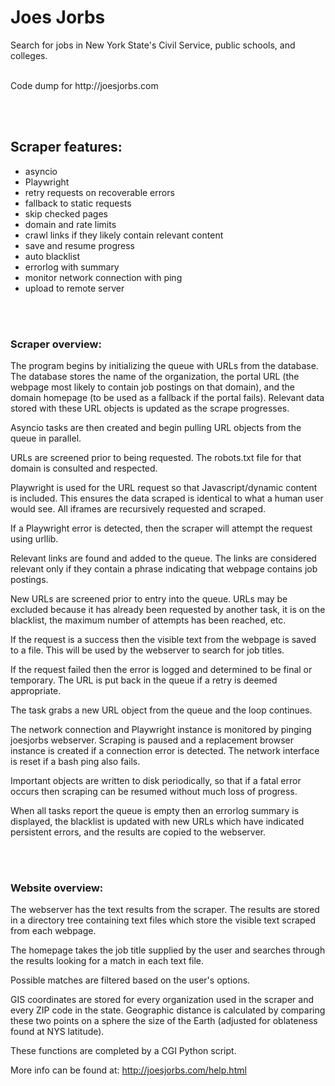 # Joes Jorbs
Search for jobs in New York State's Civil Service, public schools, and colleges.

<br/>
Code dump for http://joesjorbs.com


<br/><br/>

## Scraper features:
* asyncio
* Playwright
* retry requests on recoverable errors
* fallback to static requests
* skip checked pages
* domain and rate limits
* crawl links if they likely contain relevant content
* save and resume progress
* auto blacklist
* errorlog with summary
* monitor network connection with ping
* upload to remote server

<br/><br/>

### Scraper overview:
The program begins by initializing the queue with URLs from the database. The database stores the name of the organization, the portal URL (the webpage most likely to contain job postings on that domain), and the domain homepage (to be used as a fallback if the portal fails). Relevant data stored with these URL objects is updated as the scrape progresses.

Asyncio tasks are then created and begin pulling URL objects from the queue in parallel.

URLs are screened prior to being requested. The robots.txt file for that domain is consulted and respected.

Playwright is used for the URL request so that Javascript/dynamic content is included. This ensures the data scraped is identical to what a human user would see. All iframes are recursively requested and scraped.

If a Playwright error is detected, then the scraper will attempt the request using urllib.

Relevant links are found and added to the queue. The links are considered relevant only if they contain a phrase indicating that webpage contains job postings.

New URLs are screened prior to entry into the queue. URLs may be excluded because it has already been requested by another task, it is on the blacklist, the maximum number of attempts has been reached, etc.

If the request is a success then the visible text from the webpage is saved to a file. This will be used by the webserver to search for job titles.

If the request failed then the error is logged and determined to be final or temporary. The URL is put back in the queue if a retry is deemed appropriate.

The task grabs a new URL object from the queue and the loop continues.

The network connection and Playwright instance is monitored by pinging joesjorbs webserver. Scraping is paused and a replacement browser instance is created if a connection error is detected. The network interface is reset if a bash ping also fails.

Important objects are written to disk periodically, so that if a fatal error occurs then scraping can be resumed without much loss of progress.

When all tasks report the queue is empty then an errorlog summary is displayed, the blacklist is updated with new URLs which have indicated persistent errors, and the results are copied to the webserver. 

<br/><br/>

### Website overview:
The webserver has the text results from the scraper. The results are stored in a directory tree containing text files which store the visible text scraped from each webpage. 

The homepage takes the job title supplied by the user and searches through the results looking for a match in each text file. 

Possible matches are filtered based on the user's options. 

GIS coordinates are stored for every organization used in the scraper and every ZIP code in the state. Geographic distance is calculated by comparing these two points on a sphere the size of the Earth (adjusted for oblateness found at NYS latitude).

These functions are completed by a CGI Python script.

More info can be found at: http://joesjorbs.com/help.html


<br/><br/><br/><br/>



















